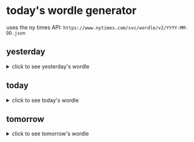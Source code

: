 # today's wordle generator

uses the ny times API: `https://www.nytimes.com/svc/wordle/v2/YYYY-MM-DD.json`

## yesterday

<details>
    <summary>click to see yesterday's wordle</summary>

    mercy

</details>

## today

<details>
    <summary>click to see today's wordle</summary>

    splat

</details>

## tomorrow

<details>
    <summary>click to see tomorrow's wordle</summary>

    occur

</details>
